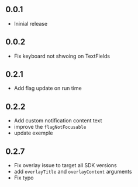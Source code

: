 ## 0.0.1

* Ininial release
## 0.0.2

* Fix keyboard not shwoing on TextFields

## 0.2.1

* Add flag update on run time
## 0.2.2

* Add custom notification content text
* improve the `flagNotFocusable`
* update exemple
## 0.2.7

* Fix overlay issue to target all SDK versions
* add `overlayTitle` and `overlayContent` arguments
* Fix typo